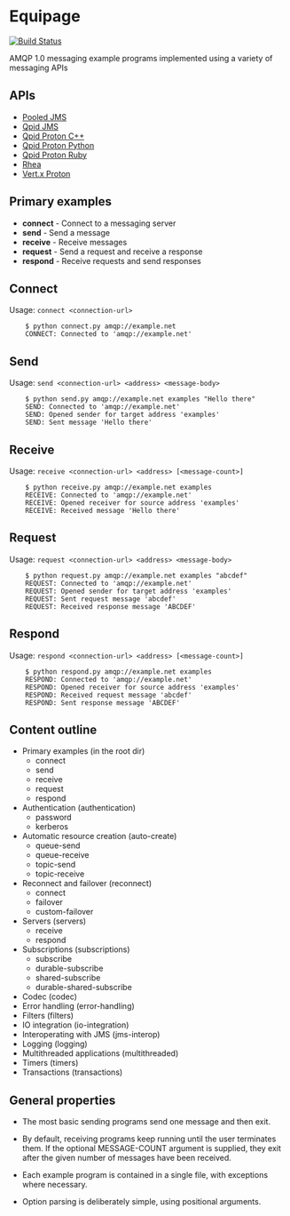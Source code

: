 # Equipage

[![Build Status](https://travis-ci.org/ssorj/equipage.svg?branch=master)](https://travis-ci.org/ssorj/equipage)

AMQP 1.0 messaging example programs implemented using a variety of
messaging APIs

## APIs

 - [Pooled JMS](https://github.com/messaginghub/pooled-jms)
 - [Qpid JMS](http://qpid.apache.org/components/jms/index.html)
 - [Qpid Proton C++](http://qpid.apache.org/proton/index.html)
 - [Qpid Proton Python](http://qpid.apache.org/proton/index.html)
 - [Qpid Proton Ruby](http://qpid.apache.org/proton/index.html)
 - [Rhea](https://github.com/grs/rhea)
 - [Vert.x Proton](https://github.com/vert-x3/vertx-proton)

## Primary examples

 - **connect** - Connect to a messaging server
 - **send** - Send a message
 - **receive** - Receive messages
 - **request** - Send a request and receive a response
 - **respond** - Receive requests and send responses

## Connect

Usage: `connect <connection-url>`

        $ python connect.py amqp://example.net
        CONNECT: Connected to 'amqp://example.net'

## Send

Usage: `send <connection-url> <address> <message-body>`

        $ python send.py amqp://example.net examples "Hello there"
        SEND: Connected to 'amqp://example.net'
        SEND: Opened sender for target address 'examples'
        SEND: Sent message 'Hello there'

## Receive

Usage: `receive <connection-url> <address> [<message-count>]`

        $ python receive.py amqp://example.net examples
        RECEIVE: Connected to 'amqp://example.net'
        RECEIVE: Opened receiver for source address 'examples'
        RECEIVE: Received message 'Hello there'

## Request

Usage: `request <connection-url> <address> <message-body>`

        $ python request.py amqp://example.net examples "abcdef"
        REQUEST: Connected to 'amqp://example.net'
        REQUEST: Opened sender for target address 'examples'
        REQUEST: Sent request message 'abcdef'
        REQUEST: Received response message 'ABCDEF'

## Respond

Usage: `respond <connection-url> <address> [<message-count>]`

        $ python respond.py amqp://example.net examples
        RESPOND: Connected to 'amqp://example.net'
        RESPOND: Opened receiver for source address 'examples'
        RESPOND: Received request message 'abcdef'
        RESPOND: Sent response message 'ABCDEF'

## Content outline

 - Primary examples (in the root dir)
   - connect
   - send
   - receive
   - request
   - respond
 - Authentication (authentication)
   - password
   - kerberos
 - Automatic resource creation (auto-create)
   - queue-send
   - queue-receive
   - topic-send
   - topic-receive
 - Reconnect and failover (reconnect)
   - connect
   - failover
   - custom-failover
 - Servers (servers)
   - receive
   - respond
 - Subscriptions (subscriptions)
   - subscribe
   - durable-subscribe
   - shared-subscribe
   - durable-shared-subscribe
 - Codec (codec)
 - Error handling (error-handling)
 - Filters (filters)
 - IO integration (io-integration)
 - Interoperating with JMS (jms-interop)
 - Logging (logging)
 - Multithreaded applications (multithreaded)
 - Timers (timers)
 - Transactions (transactions)

## General properties

 - The most basic sending programs send one message and then exit.

 - By default, receiving programs keep running until the user
   terminates them.  If the optional MESSAGE-COUNT argument is
   supplied, they exit after the given number of messages have been
   received.

 - Each example program is contained in a single file, with exceptions
   where necessary.

 - Option parsing is deliberately simple, using positional arguments.
